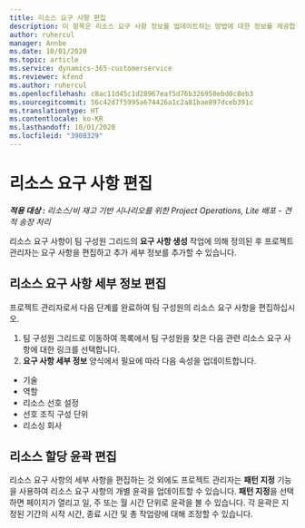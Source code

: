 ```yaml
---
title: 리소스 요구 사항 편집
description: 이 항목은 리소스 요구 사항 정보를 업데이트하는 방법에 대한 정보를 제공합니다.
author: ruhercul
manager: Annbe
ms.date: 10/01/2020
ms.topic: article
ms.service: dynamics-365-customerservice
ms.reviewer: kfend
ms.author: ruhercul
ms.openlocfilehash: c8ac11d45c1d28967eaf5d76b326950ebd0c8eb3
ms.sourcegitcommit: 56c42d7f5995a674426a1c2a81bae897dceb391c
ms.translationtype: HT
ms.contentlocale: ko-KR
ms.lasthandoff: 10/01/2020
ms.locfileid: "3908329"
---
```

# <a name="edit-a-resource-requirement"></a>리소스 요구 사항 편집

_**적용 대상 :** 리소스/비 재고 기반 시나리오를 위한 Project Operations, Lite 배포 - 견적 송장 처리_

리소스 요구 사항이 팀 구성원 그리드의 **요구 사항 생성** 작업에 의해 정의된 후 프로젝트 관리자는 요구 사항을 편집하고 추가 세부 정보를 추가할 수 있습니다.

## <a name="edit-resource-requirement-details"></a>리소스 요구 사항 세부 정보 편집

프로젝트 관리자로서 다음 단계를 완료하여 팀 구성원의 리소스 요구 사항을 편집하십시오.

1. 팀 구성원 그리드로 이동하여 목록에서 팀 구성원을 찾은 다음 관련 리소스 요구 사항에 대한 링크를 선택합니다.
2. **요구 사항 세부 정보** 양식에서 필요에 따라 다음 속성을 업데이트합니다.

- 기술
- 역할
- 리소스 선호 설정
- 선호 조직 구성 단위
- 리소싱 회사

## <a name="edit-resource-assignment-contours"></a>리소스 할당 윤곽 편집

리소스 요구 사항의 세부 사항을 편집하는 것 외에도 프로젝트 관리자는 **패턴 지정** 기능을 사용하여 리소스 요구 사항의 개별 윤곽을 업데이트할 수 있습니다. **패턴 지정**을 선택하면 페이지가 열리고 일, 주 또는 월 시간 단위로 윤곽을 볼 수 있습니다. 각 윤곽은 지정된 기간의 시작 시간, 종료 시간 및 총 작업량에 대해 조정할 수 있습니다.